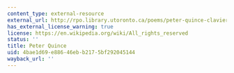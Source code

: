 ```yaml
---
content_type: external-resource
external_url: http://rpo.library.utoronto.ca/poems/peter-quince-clavier
has_external_license_warning: true
license: https://en.wikipedia.org/wiki/All_rights_reserved
status: ''
title: Peter Quince
uid: 4bae1d69-e886-46eb-b217-5bf292045144
wayback_url: ''
---
```

